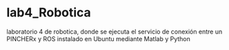 # lab4_Robotica
laboratorio 4 de robotica, donde se ejecuta el servicio de conexión entre un PINCHERx y ROS instalado en Ubuntu mediante Matlab y Python
